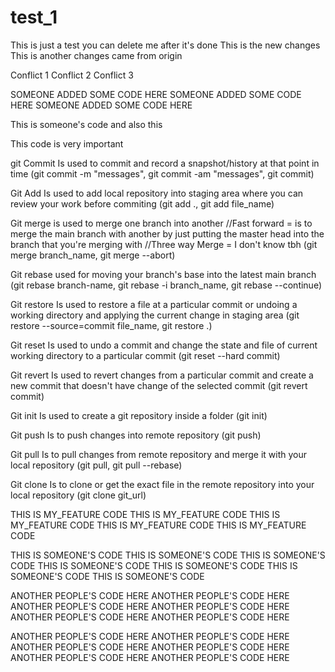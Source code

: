 # test_1

This is just a test you can delete me after it's done
This is the new changes
This is another changes came from origin

Conflict 1
Conflict 2
Conflict 3

SOMEONE ADDED SOME CODE HERE
SOMEONE ADDED SOME CODE HERE
SOMEONE ADDED SOME CODE HERE

This is someone's code
and also this

This code is very important

git Commit
Is used to commit and record a snapshot/history at that point in time
(git commit -m "messages", git commit -am "messages", git commit)

Git Add
Is used to add local repository into staging area where you can review your work before commiting
(git add ., git add file_name)

Git merge
is used to merge one branch into another
//Fast forward = is to merge the main branch with another by just putting the master head into the branch that you're merging with
//Three way Merge = I don't know tbh
(git merge branch_name, git merge --abort)

Git rebase
used for moving your branch's base into the latest main branch
(git rebase branch-name, git rebase -i branch_name, git rebase --continue)

Git restore
Is used to restore a file at a particular commit or undoing a working directory and applying the current change in staging area
(git restore --source=commit file_name, git restore .)

Git reset
Is used to undo a commit and change the state and file of current working directory to a particular commit
(git reset --hard commit)

Git revert
Is used to revert changes from a particular commit and create a new commit that doesn't have change of the selected commit
(git revert commit)

Git init
Is used to create a git repository inside a folder
(git init)

Git push
Is to push changes into remote repository
(git push)

Git pull
Is to pull changes from remote repository and merge it with your local repository
(git pull, git pull --rebase)

Git clone
Is to clone or get the exact file in the remote repository into your local repository
(git clone git_url)

THIS IS MY_FEATURE CODE
THIS IS MY_FEATURE CODE
THIS IS MY_FEATURE CODE
THIS IS MY_FEATURE CODE
THIS IS MY_FEATURE CODE

THIS IS SOMEONE'S CODE
THIS IS SOMEONE'S CODE
THIS IS SOMEONE'S CODE
THIS IS SOMEONE'S CODE
THIS IS SOMEONE'S CODE
THIS IS SOMEONE'S CODE
THIS IS SOMEONE'S CODE

ANOTHER PEOPLE'S CODE HERE
ANOTHER PEOPLE'S CODE HERE
ANOTHER PEOPLE'S CODE HERE
ANOTHER PEOPLE'S CODE HERE
ANOTHER PEOPLE'S CODE HERE
ANOTHER PEOPLE'S CODE HERE

ANOTHER PEOPLE'S CODE HERE
ANOTHER PEOPLE'S CODE HERE
ANOTHER PEOPLE'S CODE HERE
ANOTHER PEOPLE'S CODE HERE
ANOTHER PEOPLE'S CODE HERE
ANOTHER PEOPLE'S CODE HERE
